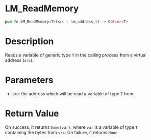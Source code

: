 # LM_ReadMemory

```rust
pub fn LM_ReadMemory<T>(src : lm_address_t) -> Option<T>
```

# Description

Reads a variable of generic type `T` in the calling process from a virtual address (`src`).

# Parameters

- src: the address which will be read a variable of type `T` from.

# Return Value

On success, it returns `Some(var)`, where `var` is a variable of type `T` containing the bytes from `src`. On failure, it returns `None`.

